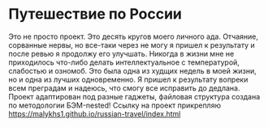 # Путешествие по России
Это не просто проект. Это десять кругов моего личного ада. Отчаяние, сорванные нервы, но все-таки через не могу я пришел к результату и после ревью я продолжу его улучшать. Никогда в жизни мне не приходилось что-либо делать интеллектуальное с температурой, слабостью и озномоб. Это была одна из худщих недель в моей жизни, но и одна из лучших одновременно. Я пришел к результату вопреки всем преградам и надеюсь, что смогу все исправить до дедлана. Проект адаптирован под разные гаджеты, файловая структура создана по методологии БЭМ-nested!
Ссылку на проект прикрепляю https://malykhs1.github.io/russian-travel/index.html
